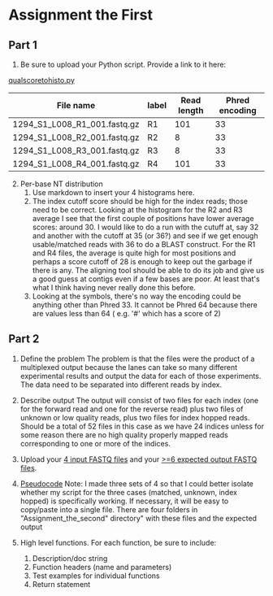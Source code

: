 # Assignment the First

## Part 1
1. Be sure to upload your Python script. Provide a link to it here:

[qualscoretohisto.py](https://github.com/Ike-Sanderson/Demultiplex/blob/master/Assignment-the-first/qualscoretohisto.py)

| File name | label | Read length | Phred encoding |
|---|---|---|---|
| 1294_S1_L008_R1_001.fastq.gz | R1 | 101 | 33 |
| 1294_S1_L008_R2_001.fastq.gz | R2 |   8 | 33 |
| 1294_S1_L008_R3_001.fastq.gz | R3 |   8 | 33 |
| 1294_S1_L008_R4_001.fastq.gz | R4 | 101 | 33 |

2. Per-base NT distribution
    1. Use markdown to insert your 4 histograms here.
    2. The index cutoff score should be high for the index reads; those need to be correct. Looking at the histogram for the R2
       and R3 average I see that the first couple of positions have lower average scores: around 30. I would like to do a run
       with the cutuff at, say 32 and another with the cutoff at 35 (or 36?) and see if we get enough usable/matched reads
       with 36 to do a BLAST construct. For the R1 and R4 files, the average is quite high for most positions and perhaps a
       score cutoff of 28 is enough to keep out the garbage if there is any. The aligning tool should be able to do its job
       and give us a good guess at contigs even if a few bases are poor. At least that's what I think having never really done           this before.
    3. Looking at the symbols, there's no way the encoding could be anything other than Phred 33. It cannot be Phred 64 because          there are values less than 64 ( e.g. '#' which has a score of 2)
    
## Part 2
1. Define the problem
   The problem is that the files were the product of a multiplexed output because the lanes can take so many different experimental results and output the data for each of those experiments. The data need to be separated into different reads by index. 
2. Describe output
   The output will consist of two files for each index (one for the forward read and one for the reverse read) plus two files of unknown or low quality reads, plus two files for index hopped reads. Should be a total of 52 files in this case as we have 24 indices unless for some reason there are no high quality properly mapped reads corresponding to one or more of the indices.
3. Upload your [4 input FASTQ files](../TEST-input_FASTQ) and your [>=6 expected output FASTQ files](../TEST-output_FASTQ).
   
4. [Pseudocode](https://github.com/Ike-Sanderson/Demultiplex/blob/master/demultiplexalgorithm.txt)
    Note: I made three sets of 4 so that I could better isolate whether my script for the three cases (matched, unknown,
   index hopped) is specifically working. If necessary, it will be easy to copy/paste into a single file. There are four
   folders in "Assignment_the_second" directory" with these files and the expected output
6. High level functions. For each function, be sure to include:
    1. Description/doc string
    2. Function headers (name and parameters)
    3. Test examples for individual functions
    4. Return statement
